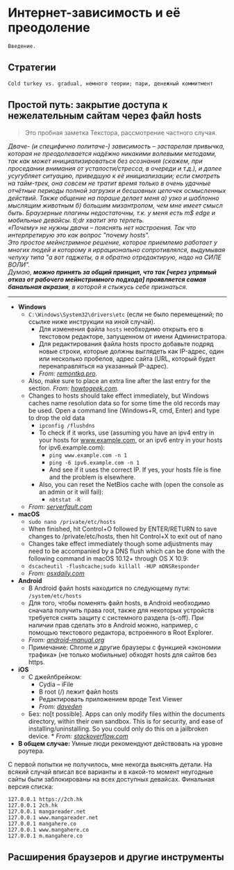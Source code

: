 # Интернет-зависимость и её преодоление
```Введение.```

## Стратегии

```Cold turkey vs. gradual, немного теории; пари, денежный коммитмент```

## Простой путь: закрытие доступа к нежелательным сайтам через файл hosts

> Это пробная заметка Текстора, рассмотрение частного случая.

_Дваче- (и специфично политаче-) зависимость – застарелая привычка, которая не преодолевается надёжно никакими волевыми методами, так как может инициализироваться без осознания (скажем, при проседании внимания от усталости/стресса, в очереди и т.д.), и далее усугубляет ситуацию, приведшую к её инициализации; если смотреть на тайм-трек, она совсем не тратит время только в очень удачные отчётные периоды полной загрузки и бесшовных цепочек осмысленных действий. Также общение на пораше делает меня а) узко и шаблонно мыслящим животным б) большим мизантропом, чем мне имеет смысл быть. Браузерные плагины недостаточны, т.к. у меня есть m$ edge и мобильные девайсы. tl;dr хватит это терпеть.  
«Почему» не нужны двачи – пояснять нет настроения. Так что интерпретирую это как вопрос "почему hosts".  
Это простое мейнстримное решение, которое приемлемо работает у многих людей и которому я иррационально сопротивлялся, выдумывая чепуху типа "а вот гаджеты, а я обратно отредактирую, надо на СИЛЕ ВОЛИ".  
Думаю, **можно принять за общий принцип, что так [через упрямый отказ от рабочего мейнстримного подхода] проявляется самая банальная акразия**, в которой я стыжусь себе признаться._

---

* **Windows**
    * `C:\Windows\System32\drivers\etc` (если не было перемещений; по ссылке ниже инструкции на иной случай).
        * Для изменения файла `hosts` необходимо открыть его в текстовом редакторе, запущенном от имени Администратора.
        * Для редактирования файла hosts просто добавьте подряд новые строки, которые должны выглядеть как IP-адрес, один или несколько пробелов, адрес сайта (URL, который будет перенаправляться на указанный IP-адрес).
        * _From: [remontka.pro](http://remontka.pro/hosts-file-windows-10/)._
    * Also, make sure to place an extra line after the last entry for the section. _From: [howtogeek.com](https://www.howtogeek.com/howto/27350/beginner-geek-how-to-edit-your-hosts-file/)._
    * Changes to hosts should take effect immediately, but Windows caches name resolution data so for some time the old records may be used. Open a command line (Windows+R, cmd, Enter) and type to drop the old data
        * `ipconfig /flushdns`
        * To check if it works, use (assuming you have an ipv4 entry in your hosts for www.example.com, or an ipv6 entry in your hosts for ipv6.example.com):
            * `ping www.example.com -n 1`
            * `ping -6 ipv6.example.com -n 1`
            * And see if it uses the correct IP. If yes, your hosts file is fine and the problem is elsewhere.
        * Also, you can reset the NetBios cache with (open the console as an admin or it will fail):
            * `nbtstat -R`
    * _From: [serverfault.com](https://serverfault.com/questions/452268/hosts-file-ignored-how-to-troubleshoot)_
* **macOS**
    * `sudo nano /private/etc/hosts`
    * When finished, hit Control+O followed by ENTER/RETURN to save changes to /private/etc/hosts, then hit Control+X to exit out of nano
    * Changes take effect immediately though some adjustments may need to be accompanied by a DNS flush which can be done with the following command in macOS 10.12+ through OS X 10.9:
    * `dscacheutil -flushcache;sudo killall -HUP mDNSResponder`
    * _From: [osxdaily.com](http://osxdaily.com/2012/08/07/edit-hosts-file-mac-os-x/)_
* **Android**
    * В Android файл hosts находится по следующему пути: `/system/etc/hosts`
    * Для того, чтобы поменять файл hosts, в Android необходимо сначала получить права root, также для некоторых устройств требуется снять защиту с системного раздела (s-off). При наличии прав сделать это в Android можно, например, с помощью текстового редактора, встроенного в Root Explorer.
    * _From: [android-manual.org](http://android-manual.org/level2/android-hosts-file)_
    * Примечание: Chrome и другие браузеры с функцией «экономии трафика» (не только мобильные) обходят hosts для сайтов без https. 
* **iOS**
    * C джейлбрейком: 
        * Cydia – iFile
        * В root (/) лежит файл hosts
        * Редактировать приложением вроде Text Viewer
        * *From: [daveden](https://daveden.wordpress.com/2013/01/16/how-to-edit-the-hosts-file-in-ios/amp/)*
    * Без: no[t possible]. Apps can only modify files within the documents directory, within their own sandbox. This is for security, and ease of installing/uninstalling. So you could only do this on a jailbroken device. * _From: [stackoverflow.com](https://stackoverflow.com/questions/4783923/can-i-edit-an-ipads-host-file)_
* **В общем случае:** Умные люди рекомендуют действовать на уровне роутера.

С первой попытки не получилось, мне некогда выяснять детали. На всякий случай вписал все варианты и в какой-то момент неугодные сайты были заблокированы на всех доступных девайсах. Финальная версия списка:

```
127.0.0.1 https://2ch.hk
127.0.0.1 2ch.hk
127.0.0.1 mangareader.net
127.0.0.1 www.mangareader.net
127.0.0.1 mangahere.co
127.0.0.1 www.mangahere.co
127.0.0.1 m.mangahere.co
```

## Расширения браузеров и другие инструменты